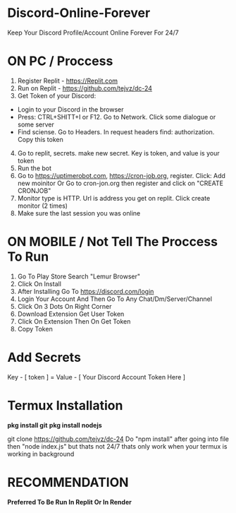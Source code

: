 # Discord-Online-Forever
Keep Your Discord Profile/Account Online Forever For 24/7

# ON PC / Proccess
1. Register Replit - https://Replit.com
2. Run on Replit - https://github.com/tejvz/dc-24
3. Get Token of your Discord:
  - Login to your Discord in the browser
  - Press: CTRL+SHITT+I or F12. Go to Network. Click some dialogue or some server
  - Find sciense. Go to Headers. In request headers find: authorization. Copy this token
4. Go to replit, secrets. make new secret. Key is token, and value is your token
5. Run the bot
6. Go to https://uptimerobot.com, https://cron-job.org, register. Click: Add new moinitor Or Go to cron-jon.org then register and click on "CREATE CRONJOB"
7. Monitor type is HTTP. Url is address you get on replit. Click create monitor (2 times)
8. Make sure the last session you was online

# ON MOBILE / Not Tell The Proccess To Run
 1. Go To Play Store Search "Lemur Browser"
 2. Click On Install
 3. After Installing Go To https://discord.com/login
 4. Login Your Account And Then Go To Any Chat/Dm/Server/Channel 
 5. Click On 3 Dots On Right Corner
 6. Download Extension Get User Token
 7. Click On Extension Then On Get Token
 8. Copy Token
 
 # Add Secrets
 
 Key - [ token ] = Value - [ Your Discord Account Token Here ]
 
 # Termux Installation
 
 **pkg install git**
 **pkg install nodejs**

 git clone https://github.com/tejvz/dc-24
 Do "npm install" after going into file
 then "node index.js" but thats not 24/7 thats only work when 
 your termux is working in background
 
 # RECOMMENDATION
 **Preferred To Be Run In Replit Or In Render**